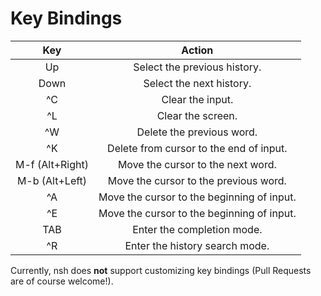 # Key Bindings
|     **Key**     |                 **Action**                 |
|:---------------:|:------------------------------------------:|
| Up              | Select the previous history.               |
| Down            | Select the next history.                   |
| ^C              | Clear the input.                           |
| ^L              | Clear the screen.                          |
| ^W              | Delete the previous word.                  |
| ^K              | Delete from cursor to the end of input.    |
| M-f (Alt+Right) | Move the cursor to the next word.          |
| M-b (Alt+Left)  | Move the cursor to the previous word.      |
| ^A              | Move the cursor to the beginning of input. |
| ^E              | Move the cursor to the beginning of input. |
| TAB             | Enter the completion mode.                 |
| ^R              | Enter the history search mode.             |

Currently, nsh does **not** support customizing key bindings (Pull Requests
are of course welcome!).
